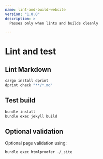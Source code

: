```yaml
---
name: lint-and-build-website
version: "1.0.0"
description: >
  Passes only when lints and builds cleanly

---
```


# Lint and test

## Lint Markdown

```bash
cargo install dprint
dprint check "**/*.md"
```

## Test build

```bash
bundle install
bundle exec jekyll build
```

## Optional validation

Optional page validation using:

```bash
bundle exec htmlproofer ./_site
```
